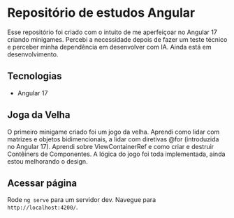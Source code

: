 # Repositório de estudos Angular

Esse repositório foi criado com o intuito de me aperfeiçoar no Angular 17 criando minigames. Percebi a necessidade depois de fazer um teste técnico e perceber minha dependência em desenvolver com IA. Ainda está em desenvolvimento.

## Tecnologias
- Angular 17


## Joga da Velha
O primeiro minigame criado foi um jogo da velha. Aprendi como lidar com matrizes e objetos bidimencionais, a lidar com diretivas @for (introduzida no Angular 17). Aprendi sobre ViewContainerRef e como criar e destruir Contêiners de Componentes. A lógica do jogo foi toda implementada, ainda estou melhorando o design.


## Acessar página

Rode `ng serve` para um servidor dev. Navegue para `http://localhost:4200/`. 

